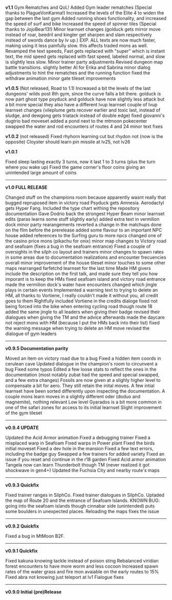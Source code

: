 **v1.1** Gym Rematches and QoL!
Added Gym leader rematches (Special thanks to PlagueVonKarma!)
Increased the levels of the Elite 4 to widen the gap between the last gym
Added running shoes functionality, and increased the speed of surf and bike
Increased the speed of spinner tiles (Special thanks to JojoBear13!)
Minor learnset changes (golduck gets mirror move instead of roar, beedril and kingler get sharpen and slam respectively instead of swords dance by lv up.)
EXP. ALL texts are now much faster, making using it less painfully slow. this affects traded mons as well.
Revamped the text speeds, Fast gets replaced with "super" which is instant text, the mid speed gets replaced with fast speed, labeled normal, and slow is slightly less slow.
Minor trainer party adjustments
Revised dungeon map battle transitions.
slightly better AI for Erika and Sabrina
minor dialog adjustments to hint the rematches and the running function
fixed the withdraw animation
minor gate tileset improvements

**v1.0.5** (Not released, Road to 1.1)
Increased a bit the levels of the last dungeons' wilds post 8th gym, since the curve falls a bit there.
golduck is now part ghost type
psyduck and golduck have now slightly less attack but a bit more special
they also have a different lvup learnset
couple of lvup learnset changes (vileplume gets recover earlier and toxic last, instead of sludge, and dewgong gets triatack instead of double edge)
fixed giovanni's dugtrio bad moveset
added a pond next to the mtmoon pokecenter
swapped the water and rod encounters of routes 4 and 24
minor text fixes


**v1.0.2** (not released)
Fixed rhyhorn learning cut but rhydon not (now is the opposite)
Cloyster should learn pin missile at lv25, not lv26


**v1.0.1**

Fixed sleep lasting exactly 3 turns, now it last 1 to 3 turns (plus the turn where you wake up)
Fixed the game corner's floor coins giving an unintended large amount of coins

______________________

**v1.0 FULL RELEASE**

Changed stuff on the champions room because apparently wasnt really that bugged
repruposed item in victory road
Psyduck gets Amnesia. Aerodactyl gets Hyper Fang.
Included the type chart withing the repository documentation
Gave Dodrio back the strongest Hyper Beam
minor learnset edits (paras learns some stuff slightly early)
added extra text in vermilion dock
minor party rearangements
reverted a change in the matchups done on the flim before the prerelease
added some flavour to an important NPC house
added references to the Surfing guru to more npcs
changed one of the casino price mons (pikachu for onix)
minor map changes to Victory road and seafoam (fixes a bug in the seafoam entrance)
Fixed a couple of oversights in the silph co layout and trainers
minor changes to spawn rates in some areas due to documentation realizations and encounter frecuencies overall
minor improvement of the house tileset
minor touches to some other maps
rearranged farfetchd learnset for the last time
Made HM givers include the description on the first talk, and made sure they tell you how imporant is to keep the HMs
fixed seafoam island and victory road entrance
made the vermilion dock's water have encounters
changed which jingle plays in certain events
Implemented a warning text to trying to delete an HM, all thanks to Vortiene, I really couldn't made it without you, all credit goes to them
Rightfully included Vortiene in the credits dialoge
fixed not being forced into the bike when entering cycling road though route 18
added the same jingle to all leaders when giving their badge
revised their dialogues when giving the TM and the advice afterwards
made the daycare not reject mons with HM (because I put the HMs back into their list)
fixed the warning message when trying to delete an HM move
revised the dialogue of gym leaders

______________________

**v0.9.5 Documentation parity**

Moved an item on victory road due to a bug
Fixed a hidden item coords in cerulean cave
Updated dialogue in the champion's room to circunvent a bug
Fixed some typos
Edited a few loose stats to reflect the ones in the documentation (most notably zubat had the speed and special swapped, and a few extra changes)
Fossils are now given at a slighly higher level to compensate a bit for aero. They still retain the inital moves.
A few intial learnset have been sorted differently upon inspecting the documentation.
A couple mons learn moves in a slightly different oder (doduo and magnemite), nothing relevant
Low level Gyarados is a bit more common in one of the safari zones for access to its initial learnset
Slight improvement of the gym tileset

______________________

**v0.9.4 UPDATE**

Updated the Acid Armor animation
Fixed a debugging trainer
Fixed a misplaced warp in Seafoam
Fixed warps in Power plant
Fixed the birds initial moveset
Fixed a dev hole in the mansion
Fixed a few text errors, including the badge guy
Swapped a few trainers for added variety
Fixed an issue if you reset and continue in the r18 garden
Fixed Acid armor animation
Tangela now can learn Thunderbolt though TM (never realized it got shockwave in gen4+)
Updated the Fuchsia City and nearby route's maps

______________________

**v0.9.3 Quickfix**

Fixed trainer ranges in SilphCo.
Fixed trainer dialogues in SilphCo.
Uptaded the map of Route 20 and the entrance of Seafoam Islands.
KNOWN BUG: going into the seafoam islands though cinnabar side (unintended) puts some boulders in unexpected places. Reloading the maps fixes the issue

______________________

**v0.9.2 Quickfix**

Fixed a bug in MtMoon B2F.

______________________

**v0.9.1 Quickfix**

Fixed kakuna knowing tackle instead of poison sting
Rebalanced viridian forest encounters to have more worm and less cocoon
Increased spawn rates of the water grass and fire mon avaiable on the early routes to 15%
Fixed abra not knowing just teleport at lv1
Fialogue fixes

______________________

**v0.9.0 Initial (pre)Release**
